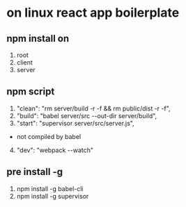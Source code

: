 # on linux react app boilerplate

## npm install on
1. root
2. client
3. server

## npm script
1. "clean": "rm server/build -r -f && rm public/dist -r -f",
2. "build": "babel server/src --out-dir server/build",
3. "start": "supervisor server/src/server.js",
* not compiled by babel
4. "dev": "webpack --watch"

## pre install -g
1. npm install -g babel-cli
2. npm install -g supervisor